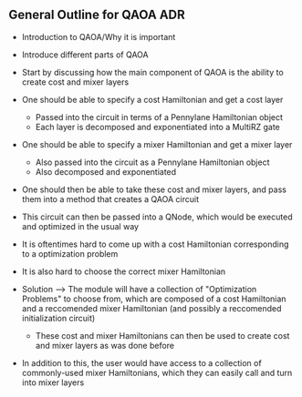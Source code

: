## General Outline for QAOA ADR

- Introduction to QAOA/Why it is important
- Introduce different parts of QAOA
- Start by discussing how the main component of QAOA is the ability to create cost and mixer layers
- One should be able to specify a cost Hamiltonian and get a cost layer
  - Passed into the circuit in terms of a Pennylane Hamiltonian object
  - Each layer is decomposed and exponentiated into a MultiRZ gate
- One should be able to specify a mixer Hamiltonian and get a mixer layer
  - Also passed into the circuit as a Pennylane Hamiltonian object
  - Also decomposed and exponentiated
- One should then be able to take these cost and mixer layers, and pass them into a method that creates a QAOA circuit
- This circuit can then be passed into a QNode, which would be executed and optimized in the usual way

- It is oftentimes hard to come up with a cost Hamiltonian corresponding to a optimization problem
- It is also hard to choose the correct mixer Hamiltonian
- Solution --> The module will have a collection of "Optimization Problems" to choose from, which are 
  composed of a cost Hamiltonian and a reccomended mixer Hamiltonian (and possibly a reccomended initialization circuit)
  - These cost and mixer Hamiltonians can then be used to create cost and mixer layers as was done before
- In addition to this, the user would have access to a collection of commonly-used mixer Hamiltonians, which they can 
  easily call and turn into mixer layers
